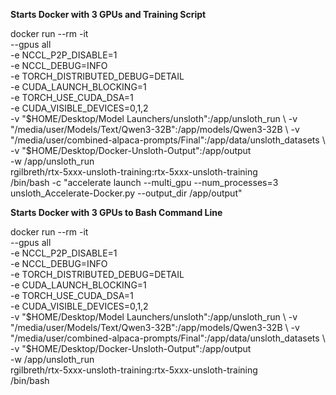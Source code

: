 **Starts Docker with 3 GPUs and Training Script**

docker run --rm -it \
--gpus all \
-e NCCL_P2P_DISABLE=1 \
-e NCCL_DEBUG=INFO \
-e TORCH_DISTRIBUTED_DEBUG=DETAIL \
-e CUDA_LAUNCH_BLOCKING=1 \
-e TORCH_USE_CUDA_DSA=1 \
-e CUDA_VISIBLE_DEVICES=0,1,2 \
-v "$HOME/Desktop/Model Launchers/unsloth":/app/unsloth_run \
-v "/media/user/Models/Text/Qwen3-32B":/app/models/Qwen3-32B \
-v "/media/user/combined-alpaca-prompts/Final":/app/data/unsloth_datasets \
-v "$HOME/Desktop/Docker-Unsloth-Output":/app/output \
-w /app/unsloth_run \
rgilbreth/rtx-5xxx-unsloth-training:rtx-5xxx-unsloth-training \
/bin/bash -c "accelerate launch --multi_gpu --num_processes=3 unsloth_Accelerate-Docker.py --output_dir /app/output"


**Starts Docker with 3 GPUs to Bash Command Line**

docker run --rm -it \
--gpus all \
-e NCCL_P2P_DISABLE=1 \
-e NCCL_DEBUG=INFO \
-e TORCH_DISTRIBUTED_DEBUG=DETAIL \
-e CUDA_LAUNCH_BLOCKING=1 \
-e TORCH_USE_CUDA_DSA=1 \
-e CUDA_VISIBLE_DEVICES=0,1,2 \
-v "$HOME/Desktop/Model Launchers/unsloth":/app/unsloth_run \
-v "/media/user/Models/Text/Qwen3-32B":/app/models/Qwen3-32B \
-v "/media/user/combined-alpaca-prompts/Final":/app/data/unsloth_datasets \
-v "$HOME/Desktop/Docker-Unsloth-Output":/app/output \
-w /app/unsloth_run \
rgilbreth/rtx-5xxx-unsloth-training:rtx-5xxx-unsloth-training \
/bin/bash